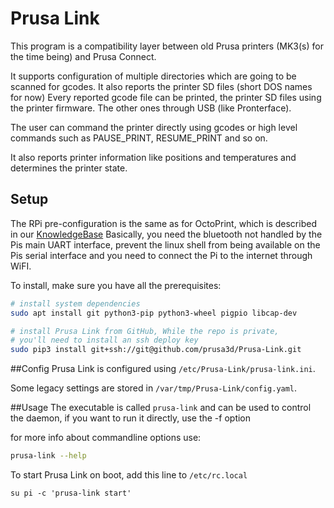 # Prusa Link

This program is a compatibility layer between old Prusa printers (MK3(s) for the time being) and Prusa Connect.

It supports configuration of multiple directories which are going to be scanned for gcodes.
It also reports the printer SD files (short DOS names for now)
Every reported gcode file can be printed, the printer SD files using the printer firmware.
The other ones through USB (like Pronterface).

The user can command the printer directly using gcodes or high level commands such as PAUSE_PRINT, RESUME_PRINT and so on.

It also reports printer information like positions and temperatures and determines the printer state.

## Setup
The RPi pre-configuration is the same as for OctoPrint, which is described in
our [KnowledgeBase](https://help.prusa3d.com/en/article/octoprint-building-an-image-for-raspberry-pi-zero-w_2182)
Basically, you need the bluetooth not handled by the Pis main UART interface,
prevent the linux shell from being available on the Pis serial interface and you
need to connect the Pi to the internet through WiFI.

To install, make sure you have all the prerequisites:

```bash
# install system dependencies
sudo apt install git python3-pip python3-wheel pigpio libcap-dev

# install Prusa Link from GitHub, While the repo is private,
# you'll need to install an ssh deploy key
sudo pip3 install git+ssh://git@github.com/prusa3d/Prusa-Link.git
```

##Config
Prusa Link is configured using `/etc/Prusa-Link/prusa-link.ini`.

Some legacy settings are stored in `/var/tmp/Prusa-Link/config.yaml`.


##Usage
The executable is called `prusa-link` and can be used to control the daemon, if you want to run it directly, use the -f option

for more info about commandline options use:

```bash
prusa-link --help
```

To start Prusa Link on boot, add this line to `/etc/rc.local`

```
su pi -c 'prusa-link start'
```
